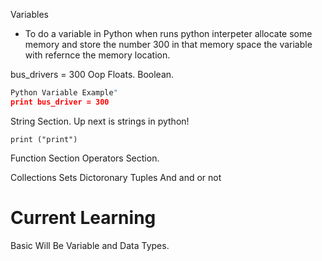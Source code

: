 
Variables
- To do a variable in Python when runs python interpeter allocate some memory and store the number 300 in that memory space the variable with refernce the memory location.
 
 bus_drivers = 300
Oop 
 Floats.
 Boolean.
 
```Python 
Python Variable Example"
print bus_driver = 300
```

String Section.
Up next is strings in python!

```print ("print")```

Function Section
Operators Section.

Collections
Sets
Dictoronary
Tuples
And and or not 

# Current Learning
Basic Will Be
Variable and Data Types.

